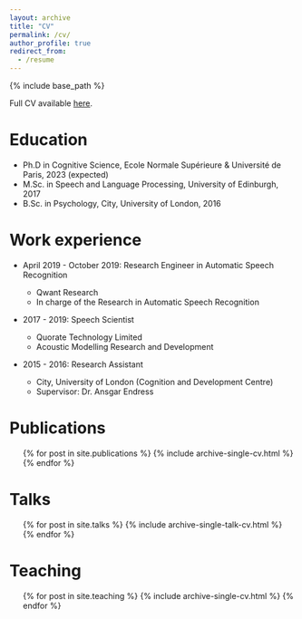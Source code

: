 ```yaml
---
layout: archive
title: "CV"
permalink: /cv/
author_profile: true
redirect_from:
  - /resume
---
```


{% include base_path %}

Full CV available [here](https://maureendss.github.io/files/CV-nov20.pdf).

Education
======
* Ph.D in Cognitive Science, Ecole Normale Supérieure & Université de Paris, 2023 (expected)
* M.Sc. in Speech and Language Processing, University of Edinburgh, 2017
* B.Sc. in Psychology, City, University of London, 2016


Work experience
======
* April 2019 - October 2019: Research Engineer in Automatic Speech Recognition
  * Qwant Research
  * In charge of the Research in Automatic Speech Recognition

* 2017 - 2019: Speech Scientist
  * Quorate Technology Limited
  * Acoustic Modelling Research and Development


* 2015 - 2016: Research Assistant
  * City, University of London (Cognition and Development Centre)
  * Supervisor: Dr. Ansgar Endress


Publications
======
  <ul>{% for post in site.publications %}
    {% include archive-single-cv.html %}
  {% endfor %}</ul>

Talks
======
  <ul>{% for post in site.talks %}
    {% include archive-single-talk-cv.html %}
  {% endfor %}</ul>

Teaching
======
  <ul>{% for post in site.teaching %}
    {% include archive-single-cv.html %}
  {% endfor %}</ul>
